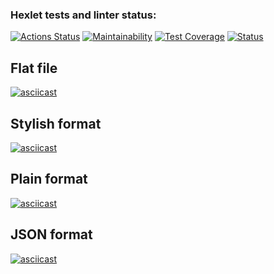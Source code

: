 ### Hexlet tests and linter status:

[![Actions Status](https://github.com/IvanSavDev/frontend-project-lvl2/workflows/hexlet-check/badge.svg)](https://github.com/IvanSavDev/frontend-project-lvl2/actions)
[![Maintainability](https://api.codeclimate.com/v1/badges/6afd2f68a5e2967de105/maintainability)](https://codeclimate.com/github/IvanSavDev/frontend-project-lvl2/maintainability)
[![Test Coverage](https://api.codeclimate.com/v1/badges/6afd2f68a5e2967de105/test_coverage)](https://codeclimate.com/github/IvanSavDev/frontend-project-lvl2/test_coverage)
[![Status](https://github.com/IvanSavDev/frontend-project-lvl2/actions/workflows/gendiff.yml/badge.svg)](https://github.com/IvanSavDev/frontend-project-lvl2/actions/workflows/gendiff.yml)

## Flat file

[![asciicast](https://asciinema.org/a/W0QsE0hZ1FtY73nHcy1cjOwVZ.svg)](https://asciinema.org/a/W0QsE0hZ1FtY73nHcy1cjOwVZ)

## Stylish format

[![asciicast](https://asciinema.org/a/hlaMtPBXcChimvBZwvifP7h56.svg)](https://asciinema.org/a/hlaMtPBXcChimvBZwvifP7h56)

## Plain format

[![asciicast](https://asciinema.org/a/iweroEIm32MJChcEEuTaEnPp5.svg)](https://asciinema.org/a/iweroEIm32MJChcEEuTaEnPp5)

## JSON format

[![asciicast](https://asciinema.org/a/ZMeeth7GtlgSHHq7a7YUB2BHU.svg)](https://asciinema.org/a/ZMeeth7GtlgSHHq7a7YUB2BHU)
